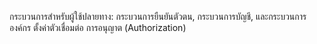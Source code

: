 <Url href="/end-user-flows"> กระบวนการสำหรับผู้ใช้ปลายทาง: กระบวนการยืนยันตัวตน, กระบวนการบัญชี, และกระบวนการองค์กร </Url>
<Url href="/connectors"> ตั้งค่าตัวเชื่อมต่อ </Url>
<Url href="/authorization"> การอนุญาต (Authorization) </Url>
